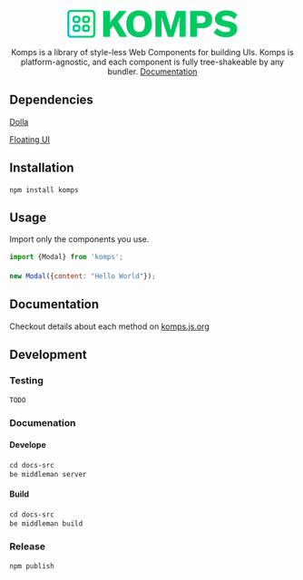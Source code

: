 <p align="center">
    <a href="https://komps.js.org" style="display:block; max-width:300px;">
        <img src="https://raw.githubusercontent.com/bemky/komps/master/docs-src/source/assets/images/logo.svg" width="300" alt="Dolla">
    </a>
    <p align="center">
        Komps is a library of style-less Web Components for building UIs. Komps is platform-agnostic, and each component is fully tree-shakeable by any bundler. 
        <a href="https://komps.js.org/">
            Documentation
        </a>
    </p>
</p>


## Dependencies
[Dolla](https://dollajs.com)

[Floating UI](https://floating-ui.com/)


## Installation

    npm install komps

## Usage

Import only the components you use.
```javascript
import {Modal} from 'komps';

new Modal({content: "Hello World"});
```

## Documentation
Checkout details about each method on [komps.js.org](https://komps.js.org/)

## Development
### Testing
    TODO
### Documenation
#### Develope
    cd docs-src
    be middleman server
#### Build
    cd docs-src
    be middleman build
### Release
    npm publish
